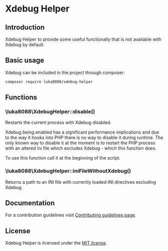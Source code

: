 
Xdebug Helper
=============


Introduction
------------

Xdebug Helper to provide some useful functionally that is not available with Xdebug by default.


Basic usage
-----------

Xdebug  can be included in the project through composer:

```bash
composer require luka8088/xdebug-helper
```


Functions
---------


### \luka8088\XdebugHelper::disable()

Restarts the current process with Xdebug disabled.

Xdebug being enabled has a significant performance implications and due to the way it hooks into PHP there
is no way to disable it during runtime. The only known way to disable it at the moment is to restart the
PHP process with an altered ini file which excludes Xdebug - which this function does.

To use this function call it at the beginning of the script.


### \luka8088\XdebugHelper::iniFileWithoutXdebug()

Returns a path to an INI file with currently loaded INI directives excluding Xdebug.


Documentation
-------------

For a contribution guidelines visit [Contributing guidelines page](/contributing.md).


License
-------

Xdebug Helper is licensed under the [MIT license](/license.txt).
